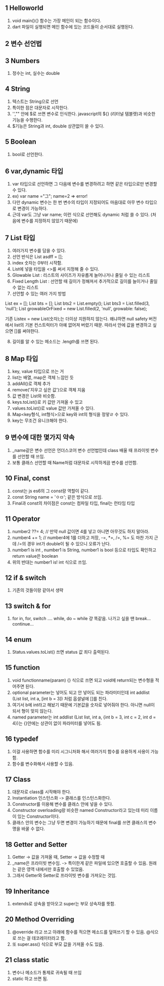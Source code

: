 ## 1 Helloworld 

1) void main(){} 함수는 가장 메인이 되는 함수이다. 
2) dart 파일이 실행되면 메인 함수에 있는 코드들이 순서대로 실행된다. 

## 2 변수 선언법 

## 3 Numbers 

1) 정수는 int, 실수는 double 

## 4 String 

1) 텍스트는 String으로 선언
2) 특이한 점은 대문자로 시작한다. 
3) '',"" 안에 $로 쓰면 변수로 인식한다. javascript의 ${} (리터널 템블렛)과 비슷한 기능을 수행한다. 
4) $기능은 String과 int, double 상관없이 쓸 수 있다. 

## 5 Boolean

1) bool로 선언한다.

## 6 var,dynamic 타입 

1) var 타입으로 선언하면 그 다음에 변수를 변경하려고 하면 같은 타입으로만 변경할 수 있다. 
2) ex) var name ="그"; name=2   => error! 
3) 다만 dynamic 변수는 한 번 변수의 타입이 지정되어도 마음대로 아무 변수 타입으로 변경이 가능하다. 
4) 근데 var도 그냥 var name; 이런 식으로 선언해도 dynamic 처럼 쓸 수 있다. (처음에 변수를 지정하지 않았기 때문에)

## 7 List 타입 

1) 여러가지 변수를 담을 수 있다. 
2) 선언 반식은 List asdff = [];
3) index 숫자는 0부터 시작함. 
4) List에 넣을 타입을 <>를 써서 지정해 줄 수 있다. 
5) Glowable List : 리스트의 사이즈가 자유롭게 늘어나거나 줄일 수 있는 리스트 
6) Fixed Length List : 선언할 때 길이가 정해져서 추가적으로 길이를 늘이거나 줄일 수 없는 리스트 
7) 선언할 수 있는 여러 가지 방법 

  List ex = [];
  List bts = <int>[];
  List bts2 = List<String>.empty();
  List bts3 = List.filled(3, 'null');
  List growableOrFixed = new List<String>.filled(2, 'null', growable: false);

  기존 List<String>ex = new List(숫자);는 더이상 지원하지 않는다. 왜냐하면 null safety 버전에서 list의 기본 컨스트럭터가 아예 없어져 버렸기 때문. 
  따라서 안에 값을 변경하고 싶으면 []를 써야한다. 

8) 길이를 알 수 있는 메소드는 .length를 쓰면 된다. 

## 8 Map 타입 
1) key, value 타입으로 쓰는 거 
2) list는 배열, map은 객체 느낌인 듯 
3) addAll()로 객체 추가
4) remove('지우고 싶은 값')으로 객체 지움
5) 값 변경은 List와 비슷함.  
6) keys.toList()로 키 값만 가져올 수 있고
7) values.toList()로 value 값만 가져올 수 있다. 
8) Map<key형식, int형식>으로 key와 int의 형식을 정앟ㄹ 수 있다. 
9) key는 무조건 유니크해야 한다. 

## 9 변수에 대한 몇가지 약속 
1) _name같은 변수 선언은 언더스코어 변수 선언법인데 class 배울 때 프라이빗 변수를 선언할 때 쓰임. 
2) 보통 클래스 선언할 때 Name처럼 대문자로 시작하게끔 변수를 선언함. 

## 10 Final, const
1) const는 js es6의 그 const랑 역할이 같다. 
2) const String name = 'ㅇㅁ'; 같은 방식으로 쓰임. 
3) Final과 const의 차이점은 const는 컴파일 타입, final는 런타임 타입 

## 11 Operator 
1) number2 ??= 4; // 만약 null 값이면 4를 넣고 아니면 아무것도 하지 말아라.
2)   number4 += 1; // number4에 1를 더하고 저장, -=, *=, /=, %= 도 마찬 가지 근데 /=의 경우 int가 double이 될 수 있으니 오류가 난다.
3) number1 is int , number1 is String, number1 is bool 등으로 타입도 확인하고 return value은 boolean
4) 위의 반대는 number1 is! int 식으로 쓰임. 

## 12 if & switch
1) 기존의 것들이랑 같아서 생략

## 13 switch & for 
1) for in, for, switch .... while, do ~ while  걍 똑같음. 나가고 싶을 땐 break... continue...

## 14 enum
1) Status.values.toList()  쓰면 status 값 죄다 출력된다.

## 15 function
1) void functionname(param) {} 식으로 쓰면 되고 void에 return되는 변수형을 적어주면 된다. 
2) optional parameter는 넣어도 되고 안 넣어도 되는 파라미터인데 int addlist (List list, int a, [int b = 3]) 처럼 옵셜널에 []를 친다.  
3) 여기서 b에 int라고 해놨기 때문에 기본값을 숫자로 넣어줘야 한다. 아니면 null이 되서 형이 맞지 않는다.
4) named parameter는 int addlist (List list, int a, {int b = 3, int c = 2, int d = 4})는 {}안에는 상관이 없이 파라미터를 넣어도 됨. 

## 16 typedef 
1) 이걸 사용하면 함수를 미리 시그니처화 해서 여러가지 함수를 유용하게 사용이 가능함.
2) 함수를 변수화해서 사용할 수 있음. 

## 17 Class
1) 대문자로 class를 시작해야 한다.
2) Instantiation 인스턴스화 -> 클래스를 인스턴스화한다. 
3) Constructor를 이용해 변수를 클래스 안에 넣을 수 있다.
4) Constructor overloading랑 비슷한 named Constructor라고 있는데 미리 이름이 있는 Constructor이다. 
5) 클래스 안의 변수는 그냥 두면 변경이 가능하기 때문에 final를 쓰면 클래스의 변수명을 바꿀 수 없다.

## 18 Getter and Setter 
1) Getter -> 값을 가져올 때, Setter -> 값을 수정할 때
2) _name은 프라이빗 변수임. -> 특이한게 같은 파일에 있으면 호출할 수 있음. 원래는 같은 영역 내에서만 호출할 수 있었음.
3) 그래서 Getter와 Setter로 프라이빗 변수를 가져오는 것임. 

## 19 Inheritance 
1) extends로 상속을 받아오고 super는 부모 상속자를 뜻함.

## 20 Method Overriding 
1) @override 라고 쓰고 아래에 함수를 적으면 메소드를 덮여쓰기 할 수 있음. @식으로 쓰는 걸 데코레이터라고 함. 
2) 또 super.ass() 식으로 부모 값을 가져올 수도 있음. 

## 21 class static 
1) 변수나 메소드가 통제로 귀속될 때 쓰임 
2) static 하고 쓰면 됨.
